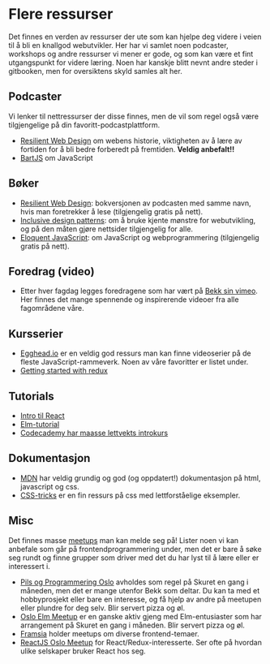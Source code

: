 # Flere ressurser

Det finnes en verden av ressurser der ute som kan hjelpe deg videre i veien til å bli en knallgod webutvikler. Her har vi samlet noen podcaster, workshops og andre ressurser vi mener er gode, og som kan være et fint utgangspunkt for videre læring. Noen har kanskje blitt nevnt andre steder i gitbooken, men for oversiktens skyld samles alt her.

## Podcaster

Vi lenker til nettressurser der disse finnes, men de vil som regel også være tilgjengelige på din favoritt-podcastplattform.

* [Resilient Web Design](https://resilientwebdesign.com/#audio) om webens historie, viktigheten av å lære av fortiden for å bli bedre forberedt på fremtiden. **Veldig anbefalt!!**
* [BartJS](https://soundcloud.com/bartjs) om JavaScript

## Bøker

* [Resilient Web Design](https://resilientwebdesign.com/): bokversjonen av podcasten med samme navn, hvis man foretrekker å lese \(tilgjengelig gratis på nett\).
* [Inclusive design patterns](https://shop.smashingmagazine.com/products/inclusive-design-patterns): om å bruke kjente mønstre for webutvikling, og på den måten gjøre nettsider tilgjengelig for alle.
* [Eloquent JavaScript](http://eloquentjavascript.net/): om JavaScript og webprogrammering \(tilgjengelig gratis på nett\).

## Foredrag \(video\)

* Etter hver fagdag legges foredragene som har vært på [Bekk sin vimeo](https://vimeo.com/bekk). Her finnes det mange spennende og inspirerende videoer fra alle fagområdene våre.

## Kursserier

* [Egghead.io](https://egghead.io/) er en veldig god ressurs man kan finne videoserier på de fleste JavaScript-rammeverk. Noen av våre favoritter er listet under.
* [Getting started with redux](https://egghead.io/courses/getting-started-with-redux)

## Tutorials

* [Intro til React](https://facebook.github.io/react/tutorial/tutorial.html)
* [Elm-tutorial](https://www.elm-tutorial.org/en-v01/)
* [Codecademy har maasse lettvekts introkurs](https://www.codecademy.com/)

## Dokumentasjon

* [MDN](https://developer.mozilla.org/en-US/) har veldig grundig og god \(og oppdatert!\) dokumentasjon på html, javascript og css.
* [CSS-tricks](https://css-tricks.com/) er en fin ressurs på css med lettforståelige eksempler.

## Misc

Det finnes masse [meetups](https://github.com/bekk/web-intro/tree/645b85b7c83346bcb1576cba234407c4d12e6175/09-ressurser/meetup.com) man kan melde seg på! Lister noen vi kan anbefale som går på frontendprogrammering under, men det er bare å søke seg rundt og finne grupper som driver med det du har lyst til å lære eller er interessert i.

* [Pils og Programmering Oslo](https://www.meetup.com/Pils-og-Programmering-Oslo/) avholdes som regel på Skuret en gang i måneden, men det er mange utenfor Bekk som deltar. Du kan ta med et hobbyprosjekt eller bare en interesse, og få hjelp av andre på meetupen eller plundre for deg selv. Blir servert pizza og øl.
* [Oslo Elm Meetup](https://www.meetup.com/oslo-elm-meetup/) er en ganske aktiv gjeng med Elm-entusiaster som har arrangement på Skuret en gang i måneden. Blir servert pizza og øl.
* [Framsia](https://www.meetup.com/framsia/) holder meetups om diverse frontend-temaer.
* [ReactJS Oslo Meetup](https://www.meetup.com/ReactJS-Oslo-Meetup/) for React/Redux-interesserte. Ser ofte på hvordan ulike selskaper bruker React hos seg.

